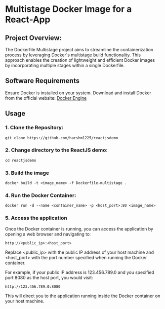 # Multistage Docker Image for a React-App

## Project Overview:
The Dockerfile Multistage project aims to streamline the containerization process by leveraging Docker's multistage build functionality. This approach enables the creation of lightweight and efficient Docker images by incorporating multiple stages within a single Dockerfile.

## Software Requirements
Ensure Docker is installed on your system. Download and install Docker from the official website: [Docker Engine](https://docs.docker.com/engine/)

## Usage

### 1. Clone the Repository:

`git clone https://github.com/harshm1225/reactjsdemo`


### 2. Change directory to the ReactJS demo:

`cd reactjsdemo`

### 3. Build the image

`docker build -t <image_name> -f Dockerfile-multistage .`

### 4. Run the Docker Container:

`docker run -d --name <container_name> -p <host_port>:80 <image_name>`

### 5. Access the application

Once the Docker container is running, you can access the application by opening a web browser and navigating to:

`http://<public_ip>:<host_port>`

Replace <public_ip> with the public IP address of your host machine and <host_port> with the port number specified when running the Docker container.

For example, if your public IP address is 123.456.789.0 and you specified port 8080 as the host port, you would visit:

`http://123.456.789.0:8080`

This will direct you to the application running inside the Docker container on your host machine.

